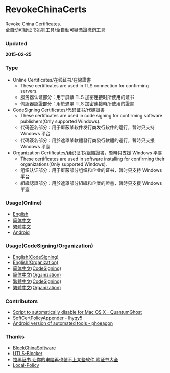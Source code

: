 ﻿RevokeChinaCerts
==============
Revoke China Certificates.<br />
全自动可疑证书吊销工具/全自動可疑憑證撤銷工具<br />

### Updated
**2015-02-25**

### Type
* Online Certificates/在线证书/在線證書
    * These certificates are used in TLS connection for confirming servers.
    * 服务器认证部分：用于屏蔽 TLS 加密连接时所使用的证书
    * 伺服器認證部分：用於遮罩 TLS 加密連接時所使用的證書
* CodeSigning Certificates/代码证书/代碼證書
    * These certificates are used in code signing for confirming software publishers(Only supported Windows).
    * 代码签名部分：用于屏蔽某软件发行商发行软件的运行，暂时只支持 Windows 平台
    * 代碼簽名部分：用於遮罩某軟體發行商發行軟體的運行，暫時只支援 Windows 平臺
* Organization Certificates/组织证书/組織證書，暫時只支援 Windows 平臺
    * These certificates are used in software installing for confirming their organizations(Only supported Windows).
    * 组织认证部分：用于屏蔽部分组织和企业的证书，暂时只支持 Windows 平台
    * 組織認證部分：用於遮罩部分組織和企業的證書，暫時只支援 Windows 平臺

### Usage(Online)
* [English](https://github.com/chengr28/RevokeChinaCerts/wiki/ReadMe_Online)
* [简体中文](https://github.com/chengr28/RevokeChinaCerts/wiki/ReadMe_Online(Chinese_Simplified))
* [繁體中文](https://github.com/chengr28/RevokeChinaCerts/wiki/ReadMe_Online(Chinese_Traditional))
* [Android](https://github.com/chengr28/RevokeChinaCerts/tree/master/Android)

### Usage(CodeSigning/Organization)
* [English(CodeSigning)](https://github.com/chengr28/RevokeChinaCerts/wiki/ReadMe_CodeSigning)
* [English(Organization)](https://github.com/chengr28/RevokeChinaCerts/wiki/ReadMe_Organization)
* [简体中文(CodeSigning)](https://github.com/chengr28/RevokeChinaCerts/wiki/ReadMe_CodeSigning(Chinese_Simplified))
* [简体中文(Organization)](https://github.com/chengr28/RevokeChinaCerts/wiki/ReadMe_Organization(Chinese_Simplified))
* [繁體中文(CodeSigning)](https://github.com/chengr28/RevokeChinaCerts/wiki/ReadMe_CodeSigning(Chinese_Traditional))
* [繁體中文(Organization)](https://github.com/chengr28/RevokeChinaCerts/wiki/ReadMe_Organization(Chinese_Traditional))

### Contributors
* [Script to automatically disable for Mac OS X - QuantumGhost](https://github.com/QuantumGhost/RevokeChinaCerts/tree/master/Mac)
* [SoftCertPolicyAppender - lhyqy5](https://github.com/lhyqy5/RevokeChinaCerts/tree/master/Windows/SoftCertPolicyAppender)
* [Android version of automated tools - phoeagon](https://github.com/phoeagon/RevokeChinaCerts/tree/master/Android)

### Thanks
* [BlockChinaSoftware](https://github.com/SCFWSE/BlockChinaSoftware)
* [UTLS-Blocker](https://github.com/SCFWSE/UTLS-Blocker)
* [拉黑证书 让你的电脑再也装不上某些软件 附证书大全](http://blog.eqoe.cn/posts/ban-digital-cert.html)
* [Local-Policy](https://bitbucket.org/MartinEden/local-policy/overview)
